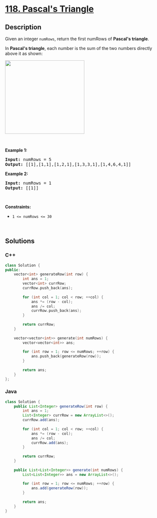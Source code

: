 # [118. Pascal's Triangle](https://leetcode.com/problems/pascals-triangle)

## Description

<p>Given an integer <code>numRows</code>, return the first numRows of <strong>Pascal&#39;s triangle</strong>.</p>

<p>In <strong>Pascal&#39;s triangle</strong>, each number is the sum of the two numbers directly above it as shown:</p>
<img alt="" src="https://fastly.jsdelivr.net/gh/doocs/leetcode@main/solution/0100-0199/0118.Pascal%27s%20Triangle/images/PascalTriangleAnimated2.gif" style="height:240px; width:260px" />
<p>&nbsp;</p>
<p><strong class="example">Example 1:</strong></p>
<pre><strong>Input:</strong> numRows = 5
<strong>Output:</strong> [[1],[1,1],[1,2,1],[1,3,3,1],[1,4,6,4,1]]
</pre><p><strong class="example">Example 2:</strong></p>
<pre><strong>Input:</strong> numRows = 1
<strong>Output:</strong> [[1]]
</pre>
<p>&nbsp;</p>
<p><strong>Constraints:</strong></p>

<ul>
    <li><code>1 &lt;= numRows &lt;= 30</code></li>
</ul>
<p>&nbsp;</p>

## Solutions

<!-- tabs:start -->

### **C++**

```cpp
class Solution {
public:
    vector<int> generateRow(int row) {
        int ans = 1;
        vector<int> currRow;
        currRow.push_back(ans);
        
        for (int col = 1; col < row; ++col) {
            ans *= (row - col);
            ans /= col;
            currRow.push_back(ans);
        }
        
        return currRow;
    }
    
    vector<vector<int>> generate(int numRows) {
        vector<vector<int>> ans;
        
        for (int row = 1; row <= numRows; ++row) {
            ans.push_back(generateRow(row));
        }
        
        return ans;
    }
};
```

### **Java**

```java
class Solution {
    public List<Integer> generateRow(int row) {
        int ans = 1;
        List<Integer> currRow = new ArrayList<>();
        currRow.add(ans);
        
        for (int col = 1; col < row; ++col) {
            ans *= (row - col);
            ans /= col;
            currRow.add(ans);
        }
        
        return currRow;
    }
    
    public List<List<Integer>> generate(int numRows) {
        List<List<Integer>> ans = new ArrayList<>();
        
        for (int row = 1; row <= numRows; ++row) {
            ans.add(generateRow(row));
        }
        
        return ans;
    }
}
```

<!-- tabs:end -->